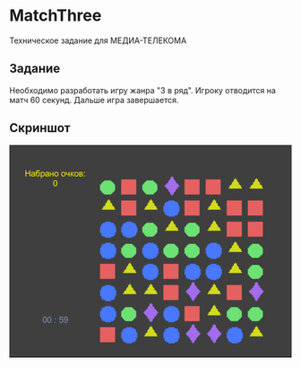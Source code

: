 # MatchThree
 Техническое задание для МЕДИА-ТЕЛЕКОМА

## Задание
 Необходимо разработать игру жанра "3 в ряд".
 Игроку отводится на матч 60 секунд. Дальше игра завершается.
 
## Скриншот
![Скриншот](https://github.com/Ortem-a/MatchThree/raw/main/ForRepositoryDecorations/screenshot.png)
